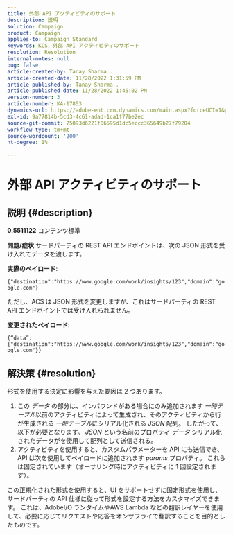 ```yaml
---
title: 外部 API アクティビティのサポート
description: 説明
solution: Campaign
product: Campaign
applies-to: Campaign Standard
keywords: KCS，外部 API アクティビティのサポート
resolution: Resolution
internal-notes: null
bug: false
article-created-by: Tanay Sharma .
article-created-date: 11/28/2022 1:31:59 PM
article-published-by: Tanay Sharma .
article-published-date: 11/28/2022 1:46:02 PM
version-number: 3
article-number: KA-17853
dynamics-url: https://adobe-ent.crm.dynamics.com/main.aspx?forceUCI=1&pagetype=entityrecord&etn=knowledgearticle&id=ad079903-216f-ed11-9562-6045bd006239
exl-id: 9a77814b-5cd3-4c61-adad-1ca1f77be2ec
source-git-commit: 75093d6221f06595d1dc5eccc365649b27f79204
workflow-type: tm+mt
source-wordcount: '200'
ht-degree: 1%

---
```


# 外部 API アクティビティのサポート

## 説明 {#description}

<b>0.5511122</b>
コンテンツ標準


<b>問題/症状</b>
サードパーティの REST API エンドポイントは、次の JSON 形式を受け入れてデータを渡します。

<b>実際のペイロード</b>:

`{"destination":"https://www.google.com/work/insights/123","domain":"google.com"}`



ただし、ACS は JSON 形式を変更しますが、これはサードパーティの REST API エンドポイントでは受け入れられません。

<b>変更されたペイロード</b>:

`{“data”:{"destination":"https://www.google.com/work/insights/123","domain":"google.com"}}`




## 解決策 {#resolution}




形式を使用する決定に影響を与えた要因は 2 つあります。

1. この *データ* の部分は、インバウンドがある場合にのみ追加されます *一時テーブル*&#x200B;以前のアクティビティによって生成され、そのアクティビティから行が生成される *一時テーブル*&#x200B;にシリアル化される *JSON* 配列。 したがって、以下が必要となります。 *JSON* という名前のプロパティ *データ* シリアル化されたデータがを使用して配列として送信される。
2. アクティビティを使用すると、カスタムパラメーターを API にも送信でき、API は次を使用してペイロードに追加されます *params* プロパティ。 これらは固定されています（オーサリング時にアクティビティに 1 回設定されます）。




この正規化された形式を使用すると、UI をサポートせずに固定形式を使用し、サードパーティの API 仕様に従って形式を設定する方法をカスタマイズできます。 これは、AdobeI/O ランタイムやAWS Lambda などの翻訳レイヤーを使用して、必要に応じてリクエストや応答をオンザフライで翻訳することを目的としたものです。
